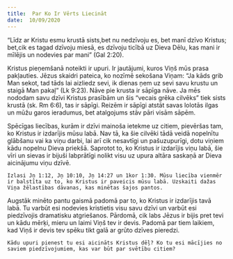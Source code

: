 ```yaml
---
title:  Par Ko Ir Vērts Liecināt
date:  10/09/2020
---
```


“Līdz ar Kristu esmu krustā sists,bet nu nedzīvoju es, bet manī dzīvo Kristus; bet,cik es tagad dzīvoju miesā, es dzīvoju ticībā uz Dieva Dēlu, kas mani ir mīlējis un nodevies par mani” (Gal 2:20).

Kristus pieņemšanā noteikti ir upuri. Ir jautājumi, kuros Viņš mūs prasa pakļauties. Jēzus skaidri pateica, ko nozīmē sekošana Viņam: “Ja kāds grib Man sekot, tad tāds lai aizliedz sevi, ik dienas ņem uz sevi savu krustu un staigā Man pakaļ” (Lk 9:23). Nāve pie krusta ir sāpīga nāve. Ja mēs nododam savu dzīvi Kristus prasībām un šis “vecais grēka cilvēks” tiek sists krustā (sk. Rm 6:6), tas ir sāpīgi. Reizēm ir sāpīgi atstāt savas lolotās ilgas un mūžu garos ieradumus, bet atalgojums stāv pāri visām sāpēm.

Spēcīgas liecības, kurām ir dzīvi mainoša ietekme uz citiem, pievēršas tam, ko Kristus ir izdarījis mūsu labā. Nav tā, ka šie cilvēki tādā veidā nopelnītu glābšanu vai ka viņu darbi, lai arī cik nesavtīgi un pašuzupurīgi, dotu viņiem kādu nopelnu Dieva priekšā. Saprotot to, ko Kristus ir izdarījis viņu labā, šie vīri un sievas ir bijuši labprātīgi nolikt visu uz upura altāra saskaņā ar Dieva aicinājumu viņu dzīvē.

`Izlasi Jņ 1:12, Jņ 10:10, Jņ 14:27 un 1kor 1:30. Mūsu liecība vienmēr ir balstīta uz to, ko Kristus ir paveicis mūsu labā. Uzskaiti dažas Viņa žēlastības dāvanas, kas minētas šajos pantos.`

Augstāk minēto pantu gaismā padomā par to, ko Kristus ir izdarījis tavā labā. Tu varbūt esi nodevies kristietis visu savu dzīvi un varbūt esi piedzīvojis dramatisku atgriešanos. Pārdomā, cik labs Jēzus ir bijis pret tevi un kādu mērķi, mieru un laimi Viņš tev ir devis. Padomā par tiem laikiem, kad Viņš ir devis tev spēku tikt galā ar grūto dzīves pieredzi.

`Kādu upuri pienest tu esi aicināts Kristus dēļ? Ko tu esi mācījies no saviem piedzīvojumiem, kas var būt par svētību citiem?`